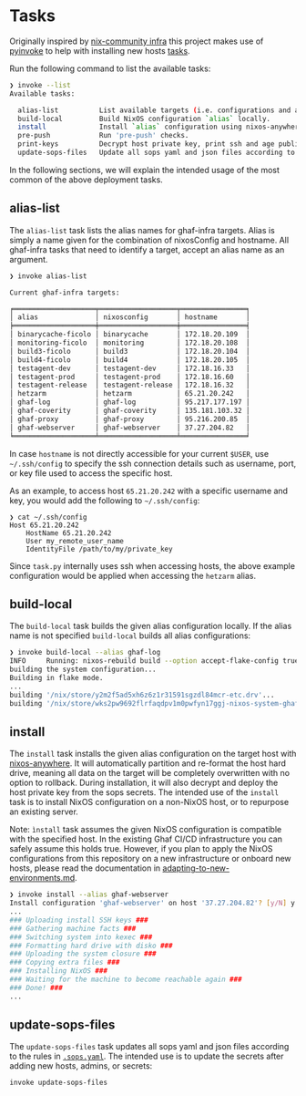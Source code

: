 <!--
SPDX-FileCopyrightText: 2022-2024 TII (SSRC) and the Ghaf contributors
SPDX-License-Identifier: CC-BY-SA-4.0
-->

# Tasks

Originally inspired by [nix-community infra](https://github.com/nix-community/infra) this project makes use of [pyinvoke](https://www.pyinvoke.org/) to help with installing new hosts [tasks](../tasks.py).

Run the following command to list the available tasks:

```bash
❯ invoke --list
Available tasks:

  alias-list          List available targets (i.e. configurations and alias names)
  build-local         Build NixOS configuration `alias` locally.
  install             Install `alias` configuration using nixos-anywhere, deploying host private key.
  pre-push            Run 'pre-push' checks.
  print-keys          Decrypt host private key, print ssh and age public keys for `alias` config.
  update-sops-files   Update all sops yaml and json files according to .sops.yaml rules.

```

In the following sections, we will explain the intended usage of the most common of the above deployment tasks.

## alias-list

The `alias-list` task lists the alias names for ghaf-infra targets. Alias is simply a name given for the combination of nixosConfig and hostname. All ghaf-infra tasks that need to identify a target, accept an alias name as an argument.

```bash
❯ invoke alias-list

Current ghaf-infra targets:

╒════════════════════╤═══════════════════╤════════════════╕
│ alias              │ nixosconfig       │ hostname       │
╞════════════════════╪═══════════════════╪════════════════╡
│ binarycache-ficolo │ binarycache       │ 172.18.20.109  │
│ monitoring-ficolo  │ monitoring        │ 172.18.20.108  │
│ build3-ficolo      │ build3            │ 172.18.20.104  │
│ build4-ficolo      │ build4            │ 172.18.20.105  │
│ testagent-dev      │ testagent-dev     │ 172.18.16.33   │
│ testagent-prod     │ testagent-prod    │ 172.18.16.60   │
│ testagent-release  │ testagent-release │ 172.18.16.32   │
│ hetzarm            │ hetzarm           │ 65.21.20.242   │
│ ghaf-log           │ ghaf-log          │ 95.217.177.197 │
│ ghaf-coverity      │ ghaf-coverity     │ 135.181.103.32 │
│ ghaf-proxy         │ ghaf-proxy        │ 95.216.200.85  │
│ ghaf-webserver     │ ghaf-webserver    │ 37.27.204.82   │
╘════════════════════╧═══════════════════╧════════════════╛

```

In case `hostname` is not directly accessible for your current `$USER`, use `~/.ssh/config` to specify the ssh connection details such as username, port, or key file used to access the specific host.

As an example, to access host `65.21.20.242` with a specific username and key, you would add the following to `~/.ssh/config`:

```
❯ cat ~/.ssh/config
Host 65.21.20.242
    HostName 65.21.20.242
    User my_remote_user_name
    IdentityFile /path/to/my/private_key
```

Since `task.py` internally uses ssh when accessing hosts, the above example configuration would be applied when accessing the `hetzarm` alias.

## build-local

The `build-local` task builds the given alias configuration locally. If the alias name is not specified `build-local` builds all alias configurations:

```bash
❯ invoke build-local --alias ghaf-log
INFO     Running: nixos-rebuild build --option accept-flake-config true  -v --flake .#ghaf-log
building the system configuration...
Building in flake mode.
...
building '/nix/store/y2m2f5ad5xh6z6z1r31591sgzdl84mcr-etc.drv'...
building '/nix/store/wks2pw9692flrfaqdpv1m0pwfyn17ggj-nixos-system-ghaf-log-24.05.20240830.6e99f2a.drv'...
```

## install

The `install` task installs the given alias configuration on the target host with [nixos-anywhere](https://github.com/nix-community/nixos-anywhere). It will automatically partition and re-format the host hard drive, meaning all data on the target will be completely overwritten with no option to rollback. During installation, it will also decrypt and deploy the host private key from the sops secrets. The intended use of the `install` task is to install NixOS configuration on a non-NixOS host, or to repurpose an existing server.

Note: `ìnstall` task assumes the given NixOS configuration is compatible with the specified host. In the existing Ghaf CI/CD infrastructure you can safely assume this holds true. However, if you plan to apply the NixOS configurations from this repository on a new infrastructure or onboard new hosts, please read the documentation in [adapting-to-new-environments.md](./adapting-to-new-environments.md).

```bash
❯ invoke install --alias ghaf-webserver
Install configuration 'ghaf-webserver' on host '37.27.204.82'? [y/N] y
...
### Uploading install SSH keys ###
### Gathering machine facts ###
### Switching system into kexec ###
### Formatting hard drive with disko ###
### Uploading the system closure ###
### Copying extra files ###
### Installing NixOS ###
### Waiting for the machine to become reachable again ###
### Done! ###
...
```

## update-sops-files

The `update-sops-files` task updates all sops yaml and json files according to the rules in [`.sops.yaml`](../.sops.yaml). The intended use is to update the secrets after adding new hosts, admins, or secrets:

```bash
invoke update-sops-files
```
